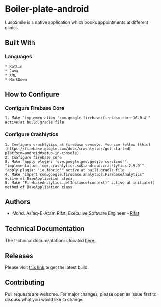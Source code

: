 # Boiler-plate-android

LusoSmile is a native application which books appointments at different clinics.

## Built With
### Languages
    * Kotlin
    * Java
    * XML
    * MarkDown
    
## How to Configure
### Configure Firebase Core
    1. Make "implementation 'com.google.firebase:firebase-core:16.0.8'" active at build.gradle file
### Configure Crashlytics
    1. Configure crashlytics at firebase console. You can follow [this](https://firebase.google.com/docs/crashlytics/get-started?platform=android#setup-in-console)
    2. Configure firebase core 
    3. Make "apply plugin: 'com.google.gms.google-services'", "implementation 'com.crashlytics.sdk.android:crashlytics:2.9.9'", "apply plugin: 'io.fabric'" active at build.gradle file 
    4. Make "import com.google.firebase.analytics.FirebaseAnalytics" active at BaseApplication class
    5. Make "FirebaseAnalytics.getInstance(context)" active at initiate() method of BaseApplication class
    
## Authors
* Mohd. Asfaq-E-Azam Rifat, Executive Software Engineer - [Rifat](https://github.com/rifat15913)

## Technical Documentation
The technical documentation is located [here.](app/documentation/)

## Releases
Please visit [this link](app/release/) to get the latest build.

## Contributing
Pull requests are welcome. For major changes, please open an issue first to discuss what you would like to change.